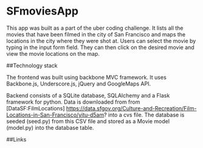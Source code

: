 # SFmoviesApp

This app was built as a part of the uber coding challenge. It lists all the movies that have been filmed in the city of San Francisco and maps the locations in the city where they were shot at. Users can select the movie by typing in the input form field. They can then click on the desired movie and view the movie locations on the map.

##Technology stack

The frontend was built using backbone MVC framework. It uses Backbone.js, Underscore.js, jQuery and GoogleMaps API. 

Backend consists of a SQLite database, SQLAlchemy and a Flask framework for python. Data is downloaded from from [DataSF:FilmLocations] https://data.sfgov.org/Culture-and-Recreation/Film-Locations-in-San-Francisco/yitu-d5am? into a cvs file. The database is seeded (seed.py) from this CSV file and stored as a Movie model (model.py) into the database table.

##Links

